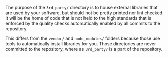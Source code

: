 The purpose of the `3rd_party/` directory is to house external libraries that are used by your software, but should not be pretty printed nor lint checked.  It will be the home of code that is not held to the high standards that is enforced by the quality checks automatically enabled by all commits to the repository.

This differs from the `vendor/` and `node_modules/` folders because those use tools to automatically install libraries for you.  Those directories are never committed to the repository, where as `3rd_party/` is a part of the repository.